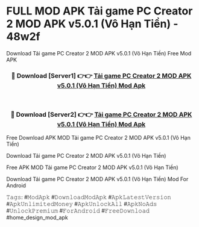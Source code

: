 # FULL MOD APK Tải game PC Creator 2 MOD APK v5.0.1 (Vô Hạn Tiền) - 48w2f
Download Tải game PC Creator 2 MOD APK v5.0.1 (Vô Hạn Tiền) Free Mod APK

<div align="center">
<h3>🔴 Download [Server1] 👉👉 <a href="https://apk-comot.site?title=Tải_game_PC_Creator_2_MOD_APK_v5.0.1_(Vô_Hạn_Tiền)">Tải game PC Creator 2 MOD APK v5.0.1 (Vô Hạn Tiền) Mod Apk</a></h3><br>

<h3>🔴 Download [Server2] 👉👉 <a href="https://apk-comot.site?title=Tải_game_PC_Creator_2_MOD_APK_v5.0.1_(Vô_Hạn_Tiền)">Tải game PC Creator 2 MOD APK v5.0.1 (Vô Hạn Tiền) Mod Apk</a></h3>
</div>


Free Download APK MOD Tải game PC Creator 2 MOD APK v5.0.1 (Vô Hạn Tiền)

Download Tải game PC Creator 2 MOD APK v5.0.1 (Vô Hạn Tiền) 

Free APK MOD Tải game PC Creator 2 MOD APK v5.0.1 (Vô Hạn Tiền) 

Download Tải game PC Creator 2 MOD APK v5.0.1 (Vô Hạn Tiền) Mod For Android

𝚃𝚊𝚐𝚜: #𝙼𝚘𝚍𝙰𝚙𝚔 #𝙳𝚘𝚠𝚗𝚕𝚘𝚊𝚍𝙼𝚘𝚍𝙰𝚙𝚔 #𝙰𝚙𝚔𝙻𝚊𝚝𝚎𝚜𝚝𝚅𝚎𝚛𝚜𝚒𝚘𝚗 #𝙰𝚙𝚔𝚄𝚗𝚕𝚒𝚖𝚒𝚝𝚎𝚍𝙼𝚘𝚗𝚎𝚢 #𝙰𝚙𝚔𝚄𝚗𝚕𝚘𝚌𝚔𝙰𝚕𝚕 #𝙰𝚙𝚔𝙽𝚘𝙰𝚍𝚜 #𝚄𝚗𝚕𝚘𝚌𝚔𝙿𝚛𝚎𝚖𝚒𝚞𝚖 #𝙵𝚘𝚛𝙰𝚗𝚍𝚛𝚘𝚒𝚍 #𝙵𝚛𝚎𝚎𝙳𝚘𝚠𝚗𝚕𝚘𝚊𝚍 #home_design_mod_apk
